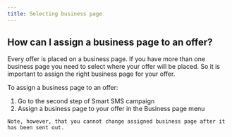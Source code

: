 ```yaml
---
title: Selecting business page
---
```


## How can I assign a business page to an offer?
Every offer is placed on a business page. If you have more than one business page you need to select where your offer will be placed. So it is important to assign the right business page for your offer.

To assign a business page to an offer:
1.	Go to the second step of Smart SMS campaign
2.	Assign a business page to your offer in the Business page menu

`Note, however, that you cannot change assigned business page after it has been sent out.`
